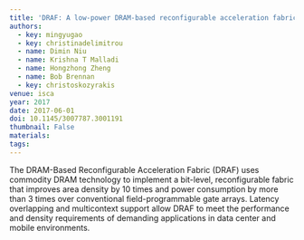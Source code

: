 ```yaml
---
title: 'DRAF: A low-power DRAM-based reconfigurable acceleration fabric'
authors:
  - key: mingyugao
  - key: christinadelimitrou
  - name: Dimin Niu
  - name: Krishna T Malladi
  - name: Hongzhong Zheng
  - name: Bob Brennan
  - key: christoskozyrakis
venue: isca
year: 2017
date: 2017-06-01
doi: 10.1145/3007787.3001191
thumbnail: False
materials:
tags:
---
```

The DRAM-Based Reconfigurable Acceleration Fabric (DRAF) uses commodity DRAM technology to implement a bit-level, reconfigurable fabric that improves area density by 10 times and power consumption by more than 3 times over conventional field-programmable gate arrays. Latency overlapping and multicontext support allow DRAF to meet the performance and density requirements of demanding applications in data center and mobile environments.
